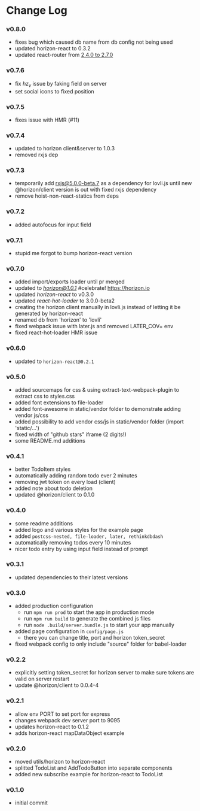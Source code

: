 # Change Log

### v0.8.0
- fixes bug which caused db name from db config not being used
- updated horizon-react to 0.3.2
- updated react-router from [2.4.0 to 2.7.0](https://github.com/reactjs/react-router/blob/master/CHANGES.md)

### v0.7.6
- fix $hz_v$ issue by faking field on server
- set social icons to fixed position

### v0.7.5
- fixes issue with HMR (#11)

### v0.7.4
- updated to horizon client&server to 1.0.3
- removed rxjs dep

### v0.7.3
- temporarily add rxjs@5.0.0-beta.7 as a dependency for lovli.js until new @horizon/client version is out with fixed rxjs dependency
- remove hoist-non-react-statics from deps

### v0.7.2
- added autofocus for input field

### v0.7.1
- stupid me forgot to bump horizon-react version

### v0.7.0
- added import/exports loader until pr merged
- updated to *horizon@1.0.1* #celebrate! https://horizon.io
- updated *horizon-react* to v0.3.0
- updated *react-hot-loader* to 3.0.0-beta2
- creating the horizon client manually in lovli.js instead of letting it be generated by horizon-react
- renamed db from 'horizon' to 'lovli'
- fixed webpack issue with later.js and removed LATER_COV= env
- fixed react-hot-loader HMR issue

### v0.6.0
- updated to ```horizon-react@0.2.1```

### v0.5.0
- added sourcemaps for css & using extract-text-webpack-plugin to extract css to styles.css
- added font extensions to file-loader
- added font-awesome in static/vendor folder to demonstrate adding vendor js/css
- added possibility to add vendor css/js in static/vendor folder (import 'static/...')
- fixed width of "github stars" iframe (2 digits!)
- some README.md additions

### v0.4.1
- better TodoItem styles
- automatically adding random todo ever 2 minutes
- removing jwt token on every load (client)
- added note about todo deletion
- updated @horizon/client to 0.1.0

### v0.4.0
- some readme additions
- added logo and various styles for the example page
- added ```postcss-nested, file-loader, later, rethinkdbdash```
- automatically removing todos every 10 minutes
- nicer todo entry by using input field instead of prompt

### v0.3.1
- updated dependencies to their latest versions

### v0.3.0
- added production configuration
  - run ```npm run prod``` to start the app in production mode
  - run ```npm run build``` to generate the combined js files
  - run ```node .build/server.bundle.js``` to start your app manually
- added page configuration in ```config/page.js```
  - there you can change title, port and horizon token_secret
- fixed webpack config to only include "source" folder for babel-loader

### v0.2.2
- explicitly setting token_secret for horizon server to make sure tokens are valid on server restart
- update @horizon/client to 0.0.4-4

### v0.2.1
- allow env PORT to set port for express
- changes webpack dev server port to 9095
- updates horizon-react to 0.1.2
- adds horizon-react mapDataObject example

### v0.2.0
- moved utils/horizon to horizon-react
- splitted TodoList and AddTodoButton into separate components
- added new subscribe example for horizon-react to TodoList

### v0.1.0
- initial commit

